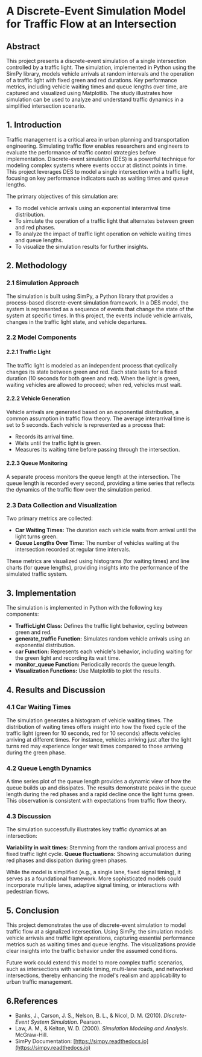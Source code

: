 # A Discrete-Event Simulation Model for Traffic Flow at an Intersection

## Abstract

This project presents a discrete-event simulation of a single intersection controlled by a traffic light. The simulation, implemented in Python using the SimPy library, models vehicle arrivals at random intervals and the operation of a traffic light with fixed green and red durations. Key performance metrics, including vehicle waiting times and queue lengths over time, are captured and visualized using Matplotlib. The study illustrates how simulation can be used to analyze and understand traffic dynamics in a simplified intersection scenario.<br />
## 1. Introduction

Traffic management is a critical area in urban planning and transportation engineering. Simulating traffic flow enables researchers and engineers to evaluate the performance of traffic control strategies before implementation. Discrete-event simulation (DES) is a powerful technique for modeling complex systems where events occur at distinct points in time. This project leverages DES to model a single intersection with a traffic light, focusing on key performance indicators such as waiting times and queue lengths.

The primary objectives of this simulation are:

-   To model vehicle arrivals using an exponential interarrival time distribution.
-   To simulate the operation of a traffic light that alternates between green and red phases.
-   To analyze the impact of traffic light operation on vehicle waiting times and queue lengths.
-   To visualize the simulation results for further insights.

## 2. Methodology

### 2.1 Simulation Approach

The simulation is built using SimPy, a Python library that provides a process-based discrete-event simulation framework. In a DES model, the system is represented as a sequence of events that change the state of the system at specific times. In this project, the events include vehicle arrivals, changes in the traffic light state, and vehicle departures.
### 2.2 Model Components

#### 2.2.1 Traffic Light

The traffic light is modeled as an independent process that cyclically changes its state between green and red. Each state lasts for a fixed duration (10 seconds for both green and red). When the light is green, waiting vehicles are allowed to proceed; when red, vehicles must wait.

#### 2.2.2 Vehicle Generation

Vehicle arrivals are generated based on an exponential distribution, a common assumption in traffic flow theory. The average interarrival time is set to 5 seconds. Each vehicle is represented as a process that:

-   Records its arrival time.
-   Waits until the traffic light is green.
-   Measures its waiting time before passing through the intersection.

#### 2.2.3 Queue Monitoring

A separate process monitors the queue length at the intersection. The queue length is recorded every second, providing a time series that reflects the dynamics of the traffic flow over the simulation period.

### 2.3 Data Collection and Visualization

Two primary metrics are collected:

-   **Car Waiting Times:** The duration each vehicle waits from arrival until the light turns green.
-   **Queue Lengths Over Time:** The number of vehicles waiting at the intersection recorded at regular time intervals.

These metrics are visualized using histograms (for waiting times) and line charts (for queue lengths), providing insights into the performance of the simulated traffic system.

## 3. Implementation

The simulation is implemented in Python with the following key components:

-   **TrafficLight Class:** Defines the traffic light behavior, cycling between green and red.
-   **generate_traffic Function:** Simulates random vehicle arrivals using an exponential distribution.
-   **car Function:** Represents each vehicle's behavior, including waiting for the green light and recording its wait time.
-   **monitor_queue Function:** Periodically records the queue length.
-   **Visualization Functions:** Use Matplotlib to plot the results.
## 4. Results and Discussion

### 4.1 Car Waiting Times

The simulation generates a histogram of vehicle waiting times. The distribution of waiting times offers insight into how the fixed cycle of the traffic light (green for 10 seconds, red for 10 seconds) affects vehicles arriving at different times. For instance, vehicles arriving just after the light turns red may experience longer wait times compared to those arriving during the green phase.

### 4.2 Queue Length Dynamics

A time series plot of the queue length provides a dynamic view of how the queue builds up and dissipates. The results demonstrate peaks in the queue length during the red phases and a rapid decline once the light turns green. This observation is consistent with expectations from traffic flow theory.

### 4.3 Discussion

The simulation successfully illustrates key traffic dynamics at an intersection:

   **Variability in wait times:** Stemming from the random arrival process and fixed traffic light cycle.
  **Queue fluctuations:** Showing accumulation during red phases and dissipation during green phases.

While the model is simplified (e.g., a single lane, fixed signal timing), it serves as a foundational framework. More sophisticated models could incorporate multiple lanes, adaptive signal timing, or interactions with pedestrian flows.

## 5. Conclusion

This project demonstrates the use of discrete-event simulation to model traffic flow at a signalized intersection. Using SimPy, the simulation models vehicle arrivals and traffic light operations, capturing essential performance metrics such as waiting times and queue lengths. The visualizations provide clear insights into the traffic behavior under the assumed conditions.

Future work could extend this model to more complex traffic scenarios, such as intersections with variable timing, multi-lane roads, and networked intersections, thereby enhancing the model's realism and applicability to urban traffic management.

## 6.References

-   Banks, J., Carson, J. S., Nelson, B. L., & Nicol, D. M. (2010). _Discrete-Event System Simulation_. Pearson.
-   Law, A. M., & Kelton, W. D. (2000). _Simulation Modeling and Analysis_. McGraw-Hill.
-   SimPy Documentation: [https://simpy.readthedocs.io](https://simpy.readthedocs.io)
